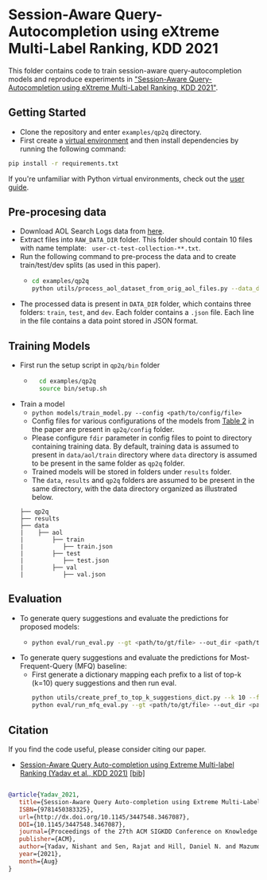 # Session-Aware Query-Autocompletion using eXtreme Multi-Label Ranking, KDD 2021 

This folder contains code to train session-aware query-autocompletion models and reproduce experiments 
in ["Session-Aware Query-Autocompletion using eXtreme Multi-Label Ranking, KDD 2021"](https://arxiv.org/abs/2012.07654).

## Getting Started
* Clone the repository and enter `examples/qp2q` directory. 
* First create a [virtual environment](https://docs.python.org/3/library/venv.html) and then install dependencies 
by running the following command:
```bash 
pip install -r requirements.txt  
```
If you're unfamiliar with Python virtual environments, check out the 
[user guide](https://packaging.python.org/guides/installing-using-pip-and-virtual-environments/).

## Pre-procesing data
* Download AOL Search Logs data from [here](http://www.cim.mcgill.ca/~dudek/206/Logs/AOL-user-ct-collection/).
* Extract files into `RAW_DATA_DIR` folder. This folder should contain 10 files with name template: ` user-ct-test-collection-**.txt`.
* Run the following command to pre-process the data and to create train/test/dev splits (as used in this paper).
    - ```bash 
      cd examples/qp2q 
      python utils/process_aol_dataset_from_orig_aol_files.py --data_dir <RAW_DATA_DIR> --out_dir <DATA_DIR> 
      ```
* The processed data is present in `DATA_DIR` folder, which contains three folders: `train`, `test`, and `dev`.
Each folder contains a `.json` file. Each line in the file contains a data point stored in JSON format.
  

## Training Models

* First run the setup script in `qp2q/bin` folder
    - ```bash 
        cd examples/qp2q
        source bin/setup.sh 
      ```
* Train a model
    - ```python models/train_model.py --config <path/to/config/file>  ```
    - Config files for various configurations of the models from [Table 2](https://arxiv.org/abs/2012.07654) in the paper 
      are present in `qp2q/config` folder. 
    - Please configure `fdir` parameter in config files to point to directory containing training data. By default,
    training data is assumed to present in `data/aol/train` directory where `data` directory is assumed to be present 
      in the same folder as `qp2q` folder.
    - Trained models will be stored in folders under `results` folder.
    - The `data`, `results` and `qp2q` folders are assumed to be present in the same directory, with the data 
      directory organized as illustrated below.
    ```
    ├── qp2q
    ├── results
    ├── data
    |    ├── aol
    |        ├── train
    |           ├── train.json
    |        ├── test
    |           ├── test.json
    |        ├── val
    |           ├── val.json
    ```


## Evaluation

* To generate query suggestions and evaluate the predictions for proposed models: 
    -  ```bash
       python eval/run_eval.py --gt <path/to/gt/file> --out_dir <path/to/result/dir> --model_dir <path/to/trained_model/folder>
       ```
* To generate query suggestions and evaluate the predictions for Most-Frequent-Query (MFQ) baseline:
    - First generate a dictionary mapping each prefix to a list of top-k (k=10) query suggestions and then run eval.  
      ```bash 
      python utils/create_pref_to_top_k_suggestions_dict.py --k 10 --fdir <train/data/folder> --out_file </output/filename>
      python eval/run_mfq_eval.py --gt <path/to/gt/file> --out_dir <path/to/result/dir> --topk_file <path/to/prefix/to/topk/query/file> 
      ```
  
  
## Citation

If you find the code useful, please consider citing our paper.

* [Session-Aware Query Auto-completion using Extreme Multi-label Ranking (Yadav et al., KDD 2021)](https://arxiv.org/pdf/2012.07654.pdf)  [[bib]](../../bibtex/yadav2021session.bib)

```bibtex

@article{Yadav_2021,
   title={Session-Aware Query Auto-completion using Extreme Multi-Label Ranking},
   ISBN={9781450383325},
   url={http://dx.doi.org/10.1145/3447548.3467087},
   DOI={10.1145/3447548.3467087},
   journal={Proceedings of the 27th ACM SIGKDD Conference on Knowledge Discovery & Data Mining},
   publisher={ACM},
   author={Yadav, Nishant and Sen, Rajat and Hill, Daniel N. and Mazumdar, Arya and Dhillon, Inderjit S.},
   year={2021},
   month={Aug}
}
```